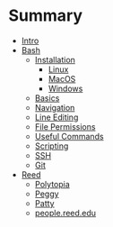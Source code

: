 # Summary

- [Intro](./intro.md)
- [Bash](./bash/overview.md)
  - [Installation](./bash/installation/index.md)
    - [Linux](./bash/installation/linux.md)
    - [MacOS](./bash/installation/macos.md)
    - [Windows]()
  - [Basics](./bash/basics.md)
  - [Navigation](./bash/navigation.md)
  - [Line Editing](./bash/line-editing.md)
  - [File Permissions](./bash/file-perms.md)
  - [Useful Commands](./bash/useful-cmds.md)
  - [Scripting](./bash/scripting.md)
  - [SSH]()
  - [Git]()
- [Reed](./reed/overview.md)
  - [Polytopia](./reed/polytopia.md)
  - [Peggy]()
  - [Patty]()
  - [people.reed.edu]()
